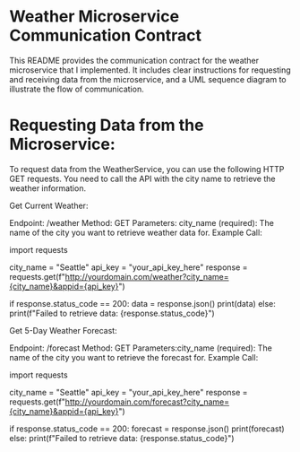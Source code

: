 # Weather Microservice Communication Contract
This README provides the communication contract for the weather microservice that I implemented. It includes clear instructions for requesting and receiving data from the microservice, and a UML sequence diagram to illustrate the flow of communication.

# Requesting Data from the Microservice:
To request data from the WeatherService, you can use the following HTTP GET requests. You need to call the API with the city name to retrieve the weather information.

Get Current Weather:

Endpoint: /weather
Method: GET
Parameters: city_name (required): The name of the city you want to retrieve weather data for.
Example Call:

import requests

city_name = "Seattle"
api_key = "your_api_key_here"
response = requests.get(f"http://yourdomain.com/weather?city_name={city_name}&appid={api_key}")

if response.status_code == 200:
    data = response.json()
    print(data)
else:
    print(f"Failed to retrieve data: {response.status_code}")


Get 5-Day Weather Forecast:

Endpoint: /forecast
Method: GET
Parameters:city_name (required): The name of the city you want to retrieve the forecast for.
Example Call:

import requests

city_name = "Seattle"
api_key = "your_api_key_here"
response = requests.get(f"http://yourdomain.com/forecast?city_name={city_name}&appid={api_key}")

if response.status_code == 200:
    forecast = response.json()
    print(forecast)
else:
    print(f"Failed to retrieve data: {response.status_code}")
